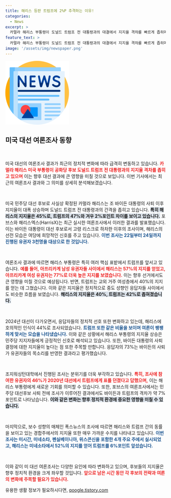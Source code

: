 ```yaml
---
title: 해리스 등판 트럼프에 2%P 추격하는 이유!
categories:
  - News
excerpt: >
  카멀라 해리스 부통령이 도널드 트럼프 전 대통령과의 대결에서 지지율 격차를 빠르게 좁히며 박빙 승부를 이끌고 있습니다. 여론조사에 따르면, 두 후보의 지지율 차이는 불과 2%포인트로, 해리스는 공화당의 주요 지지층에서 강세를 보이고 있습니다.
feature_text: >
  카멀라 해리스 부통령이 도널드 트럼프 전 대통령과의 대결에서 지지율 격차를 빠르게 좁히며 박빙 승부를 이끌고 있습니다. 여론조사에 따르면, 두 후보의 지지율 차이는 불과 2%포인트로, 해리스는 공화당의 주요 지지층에서 강세를 보이고 있습니다.
image: '/assets/img/newspaper.png'
---
```


<p><img src="/assets/img/newspaper.png" alt="kimp 속보" /></p>

<h2 data-ke-size="size26">미국 대선 여론조사 동향</h2>

<p data-ke-size="size16">&nbsp;</p>

<p>미국 대선의 여론조사 결과가 최근의 정치적 변화에 따라 급격히 변동하고 있습니다. <b><span style="color: #ee2323;">카멀라 해리스 미국 부통령이 공화당 후보 도널드 트럼프 전 대통령과의 지지율 격차를 좁히고 있으며</span></b> 이는 향후 대선 결과에 큰 영향을 미칠 것으로 보입니다. 이번 기사에서는 최근의 여론조사 결과와 그 의미를 상세히 분석해보겠습니다. </p>

<p data-ke-size="size16">&nbsp;</p>

<p>미국 민주당 대선 후보로 사실상 확정된 카멀라 해리스는 조 바이든 대통령의 사퇴 이후 지지율이 대폭 상승하며 도널드 트럼프 전 대통령과의 간격을 좁히고 있습니다. <b><span style="background-color: #21538527;">특히 해리스의 지지율은 45%로, 트럼프의 47%와 겨우 2%포인트 차이를 보이고 있습니다.</span></b> 포브스와 해리스엑스(HarrisX)는 최근 실시한 여론조사에서 이러한 결과를 발표했습니다. 이는 바이든 대통령이 대선 후보로서 고령 리스크로 하차한 이후의 조사이며, 해리스의 선전 모습은 여당에 희망적인 신호를 주고 있습니다. <b><span style="color: #1a5490;">이번 조사는 22일부터 24일까지 진행된 유권자 3천명을 대상으로 한 것입니다.</span></b></p>

<p data-ke-size="size16">&nbsp;</p>

<p>여론조사 결과에 따르면 해리스 부통령은 특히 여러 핵심 표밭에서 트럼프를 앞서고 있습니다. <b><span style="color: #ee2323;">예를 들어, 아프리카계 남성 유권자들 사이에서 해리스는 57%의 지지를 얻었고, 아프리카계 여성 유권자는 77%로 더욱 높은 지지를 보였습니다.</span></b> 이는 향후 선거에서도 큰 영향을 미칠 것으로 예상됩니다. 반면, 트럼프는 교외 거주 여성층에서 40%의 지지를 얻는 데 그쳤습니다. 이와 같은 지지율은 정치적으로 중도 성향인 응답자들 사이에서도 비슷한 흐름을 보였습니다. <b><span style="background-color: #21538527;">해리스의 지지율은 40%, 트럼프는 42%로 좁혀졌습니다.</span></b></p>

<p data-ke-size="size16">&nbsp;</p>

<p>2024년 대선이 다가오면서, 응답자들의 정치적 선호 또한 변화하고 있는데, 해리스에 호의적인 인식이 44%로 조사되었습니다. <b><span style="color: #1a5490;">트럼프 또한 같은 비율을 보이며 여론이 팽팽하게 맞서는 모습을 나타냈습니다.</span></b> 이와 같은 상황에서 해리스 부통령의 지지율 상승은 민주당 지지자들에게 긍정적인 신호로 해석되고 있습니다. 또한, 바이든 대통령의 사퇴 결정에 대한 지지율이 높다는 점 또한 주목할 만합니다. 응답자의 73%는 바이든의 사퇴가 유권자들의 목소리를 반영한 결과라고 평가했습니다.</p>

<p data-ke-size="size16">&nbsp;</p>

<p>조지워싱턴대학에서 진행된 조사는 분위기를 더욱 부각하고 있습니다. <b><span style="color: #ee2323;">특히, 조사에 참여한 유권자의 46%가 2020년 대선에서 트럼프에게 표를 던졌다고 답했으며,</span></b> 이는 해리스 부통령에게 새로운 기회를 의미할 수 있습니다. 또한, 포브스의 여론조사에서는 민주당 대선후보 사퇴 전에 조사가 이루어진 결과에서도 바이든과 트럼프의 격차가 약 7%포인트로 나타났습니다. <b><span style="background-color: #21538527;">이와 같은 변화는 향후 정치적 환경에 중요한 영향을 미칠 수 있습니다.</span></b></p>

<p data-ke-size="size16">&nbsp;</p>

<p>마지막으로, 보수 성향의 매체인 폭스뉴스의 조사에 따르면 해리스와 트럼프 간의 동률을 보이고 있는 경합주에서의 지지율 또한 매우 가까운 수치를 나타내고 있습니다. <b><span style="color: #1a5490;">이번 조사는 미시간, 미네소타, 펜실베이니아, 위스콘신을 포함한 4개 주요 주에서 실시되었고, 해리스는 미네소타에서 52%의 지지를 얻어 트럼프를 6%포인트 앞섰습니다.</span></b></p>

<p data-ke-size="size16">&nbsp;</p>

<p>이와 같이 미 대선 여론조사는 다양한 요인에 따라 변화하고 있으며, 후보들의 지지율은 향후 정치적 환경을 크게 좌우할 것입니다. <b><span style="color: #ee2323;">앞으로 남은 시간 동안 각 후보의 전략과 여론의 변화에 주목할 필요가 있습니다.</span></b></p>
유용한 생활 정보가 필요하시다면, <a href="https://qoogle.tistory.com" rel="dofollow">qoogle.tistory.com</a>


